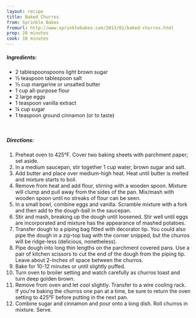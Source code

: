 ```yaml
---
layout: recipe
title: Baked Churros
from: Sprinkle Bakes
fromurl: http://www.sprinklebakes.com/2013/02/baked-churros.html
prep: 20 minutes
cook: 10 minutes
---
```


##### Ingredients:

* 2 tablespoonspoons light brown sugar
* ½ teaspoon tablespoon salt
* ⅓ cup margarine or unsalted butter
* 1 cup all-purpose flour
* 2 large eggs
* 1 teaspoon vanilla extract
* ¼ cup sugar
* 1 teaspoon ground cinnamon (or to taste)

<br>

##### Directions:

1. Preheat oven to 425°F.  Cover two baking sheets with parchment paper; set aside.
2. In a medium saucepan, stir together 1 cup water, brown sugar and salt. 
3. Add butter and place over medium-high heat.  Heat until butter is melted and mixture starts to boil. 
4. Remove from heat and add flour, stirring with a wooden spoon. Mixture will clump and pull away from the sides of the pan.  Mix/mash with wooden spoon until no streaks of flour can be seen.
5. In a small bowl, combine eggs and vanilla. Scramble mixture with a fork and then add to the dough-ball in the saucepan.  
6. Stir and mash, breaking up the dough until loosened. Stir well until eggs are incorporated and mixture has the appearance of mashed potatoes.
7. Transfer dough to a piping bag fitted with decorator tip.  You could also pipe the dough in a zip-top bag with the corner snipped, but the churros will be ridge-less (delicious, nonetheless).
8. Pipe dough into long thin lengths on the parchment covered pans. Use a pair of kitchen scissors to cut the end of the dough from the piping tip. Leave about 2-inches of space between the churros.
9. Bake for 10-12 minutes or until slightly puffed.  
10. Turn oven to broiler setting and watch carefully as churros toast and turn deep golden brown.  
11. Remove from oven and let cool slightly. Transfer to a wire cooling rack. If you're baking the churros one pan at a time, be sure to return the oven setting to 425°F before putting in the next pan.
12. Combine sugar and cinnamon and pour onto a long dish. Roll churros in mixture.  Serve.
